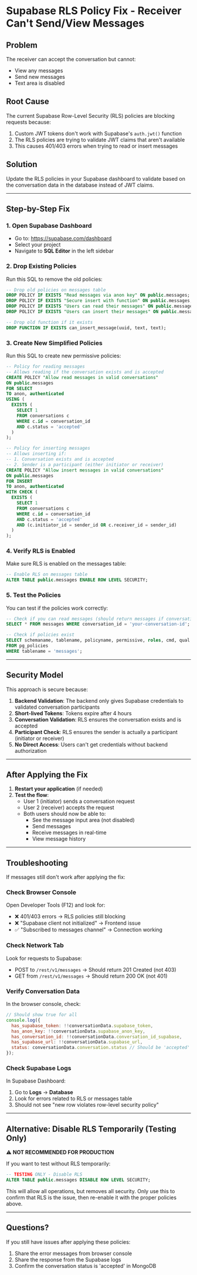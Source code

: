 # Supabase RLS Policy Fix - Receiver Can't Send/View Messages

## Problem
The receiver can accept the conversation but cannot:
- View any messages
- Send new messages
- Text area is disabled

## Root Cause
The current Supabase Row-Level Security (RLS) policies are blocking requests because:
1. Custom JWT tokens don't work with Supabase's `auth.jwt()` function
2. The RLS policies are trying to validate JWT claims that aren't available
3. This causes 401/403 errors when trying to read or insert messages

## Solution
Update the RLS policies in your Supabase dashboard to validate based on the conversation data in the database instead of JWT claims.

---

## Step-by-Step Fix

### 1. Open Supabase Dashboard
- Go to: https://supabase.com/dashboard
- Select your project
- Navigate to **SQL Editor** in the left sidebar

### 2. Drop Existing Policies

Run this SQL to remove the old policies:

```sql
-- Drop old policies on messages table
DROP POLICY IF EXISTS "Read messages via anon key" ON public.messages;
DROP POLICY IF EXISTS "Secure insert with function" ON public.messages;
DROP POLICY IF EXISTS "Users can read their messages" ON public.messages;
DROP POLICY IF EXISTS "Users can insert their messages" ON public.messages;

-- Drop old function if it exists
DROP FUNCTION IF EXISTS can_insert_message(uuid, text, text);
```

### 3. Create New Simplified Policies

Run this SQL to create new permissive policies:

```sql
-- Policy for reading messages
-- Allows reading if the conversation exists and is accepted
CREATE POLICY "Allow read messages in valid conversations"
ON public.messages 
FOR SELECT 
TO anon, authenticated
USING (
  EXISTS (
    SELECT 1 
    FROM conversations c
    WHERE c.id = conversation_id 
    AND c.status = 'accepted'
  )
);

-- Policy for inserting messages
-- Allows inserting if:
-- 1. Conversation exists and is accepted
-- 2. Sender is a participant (either initiator or receiver)
CREATE POLICY "Allow insert messages in valid conversations"
ON public.messages 
FOR INSERT 
TO anon, authenticated
WITH CHECK (
  EXISTS (
    SELECT 1 
    FROM conversations c
    WHERE c.id = conversation_id 
    AND c.status = 'accepted'
    AND (c.initiator_id = sender_id OR c.receiver_id = sender_id)
  )
);
```

### 4. Verify RLS is Enabled

Make sure RLS is enabled on the messages table:

```sql
-- Enable RLS on messages table
ALTER TABLE public.messages ENABLE ROW LEVEL SECURITY;
```

### 5. Test the Policies

You can test if the policies work correctly:

```sql
-- Check if you can read messages (should return messages if conversation is accepted)
SELECT * FROM messages WHERE conversation_id = 'your-conversation-id';

-- Check if policies exist
SELECT schemaname, tablename, policyname, permissive, roles, cmd, qual
FROM pg_policies
WHERE tablename = 'messages';
```

---

## Security Model

This approach is secure because:

1. **Backend Validation**: The backend only gives Supabase credentials to validated conversation participants
2. **Short-lived Tokens**: Tokens expire after 4 hours
3. **Conversation Validation**: RLS ensures the conversation exists and is accepted
4. **Participant Check**: RLS ensures the sender is actually a participant (initiator or receiver)
5. **No Direct Access**: Users can't get credentials without backend authorization

---

## After Applying the Fix

1. **Restart your application** (if needed)
2. **Test the flow**:
   - User 1 (initiator) sends a conversation request
   - User 2 (receiver) accepts the request
   - Both users should now be able to:
     - See the message input area (not disabled)
     - Send messages
     - Receive messages in real-time
     - View message history

---

## Troubleshooting

If messages still don't work after applying the fix:

### Check Browser Console
Open Developer Tools (F12) and look for:
- ❌ 401/403 errors → RLS policies still blocking
- ❌ "Supabase client not initialized" → Frontend issue
- ✅ "Subscribed to messages channel" → Connection working

### Check Network Tab
Look for requests to Supabase:
- POST to `/rest/v1/messages` → Should return 201 Created (not 403)
- GET from `/rest/v1/messages` → Should return 200 OK (not 401)

### Verify Conversation Data
In the browser console, check:
```javascript
// Should show true for all
console.log({
  has_supabase_token: !!conversationData.supabase_token,
  has_anon_key: !!conversationData.supabase_anon_key,
  has_conversation_id: !!conversationData.conversation_id_supabase,
  has_supabase_url: !!conversationData.supabase_url,
  status: conversationData.conversation.status // Should be 'accepted'
});
```

### Check Supabase Logs
In Supabase Dashboard:
1. Go to **Logs** → **Database**
2. Look for errors related to RLS or messages table
3. Should not see "new row violates row-level security policy"

---

## Alternative: Disable RLS Temporarily (Testing Only)

⚠️ **NOT RECOMMENDED FOR PRODUCTION**

If you want to test without RLS temporarily:

```sql
-- TESTING ONLY - Disable RLS
ALTER TABLE public.messages DISABLE ROW LEVEL SECURITY;
```

This will allow all operations, but removes all security. Only use this to confirm that RLS is the issue, then re-enable it with the proper policies above.

---

## Questions?

If you still have issues after applying these policies:
1. Share the error messages from browser console
2. Share the response from the Supabase logs
3. Confirm the conversation status is 'accepted' in MongoDB
